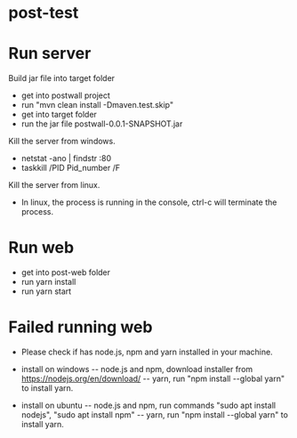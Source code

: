 # post-test

# Run server
Build jar file into target folder
- get into postwall project
- run "mvn clean install -Dmaven.test.skip"
- get into target folder
- run the jar file postwall-0.0.1-SNAPSHOT.jar

Kill the server from windows.
- netstat -ano | findstr :80
- taskkill /PID Pid_number /F

Kill the server from linux.
- In linux, the process is running in the console, ctrl-c will terminate the process.


# Run web
- get into post-web folder
- run yarn install
- run yarn start

# Failed running web
- Please check if has node.js, npm and yarn installed in your machine.
- install on windows 
-- node.js and npm, download installer from https://nodejs.org/en/download/
-- yarn, run "npm install --global yarn" to install yarn.

- install on ubuntu
-- node.js and npm, run commands "sudo apt install nodejs", "sudo apt install npm"
-- yarn, run "npm install --global yarn" to install yarn.
